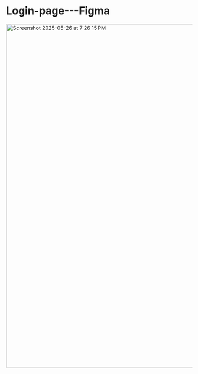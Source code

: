 # Login-page---Figma


<img width="932" alt="Screenshot 2025-05-26 at 7 26 15 PM" src="https://github.com/user-attachments/assets/e1a838f5-bcc4-4f52-8232-c332b1966964" />
